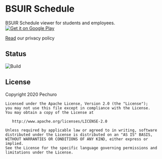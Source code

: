 # BSUIR Schedule

BSUIR Schedule viewer for students and employees.
<a href='https://play.google.com/store/apps/details?id=com.bsuir.pechuro.bsuirschedule&pcampaignid=MKT-Other-global-all-co-prtnr-py-PartBadge-Mar2515-1'><img alt='Get it on Google Play' src='https://play.google.com/intl/en_us/badges/images/generic/en_badge_web_generic.png'/></a>

[Read](docs/privacy_policy.md) our privacy policy

## Status

![Build](https://github.com/Ilyshka991/BsuirSchedule/workflows/Build/badge.svg?branch=master)

## License

   Copyright 2020 Pechuro

    Licensed under the Apache License, Version 2.0 (the "License");
    you may not use this file except in compliance with the License.
    You may obtain a copy of the License at

       http://www.apache.org/licenses/LICENSE-2.0

    Unless required by applicable law or agreed to in writing, software
    distributed under the License is distributed on an "AS IS" BASIS,
    WITHOUT WARRANTIES OR CONDITIONS OF ANY KIND, either express or implied.
    See the License for the specific language governing permissions and
    limitations under the License.
